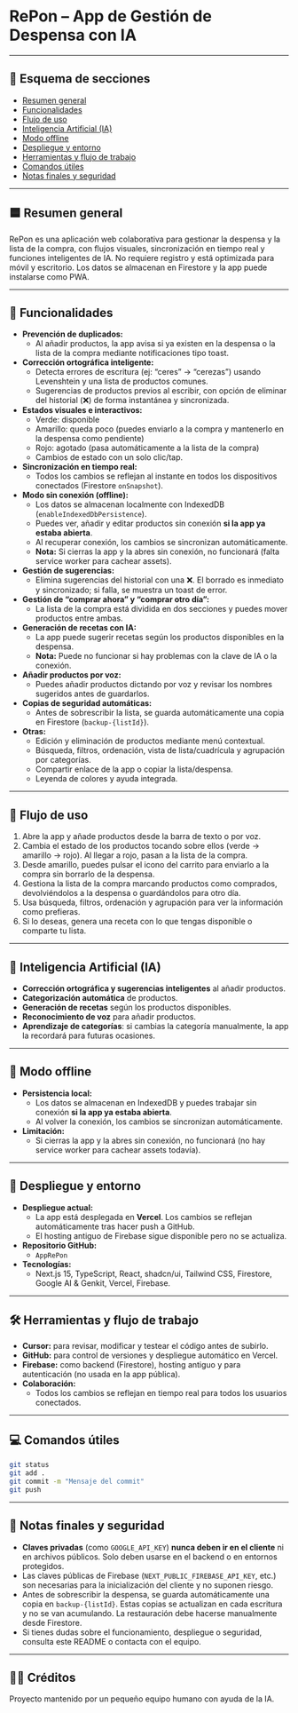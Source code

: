 # RePon – App de Gestión de Despensa con IA

---

## 📑 Esquema de secciones
- [Resumen general](#resumen-general)
- [Funcionalidades](#funcionalidades)
- [Flujo de uso](#flujo-de-uso)
- [Inteligencia Artificial (IA)](#inteligencia-artificial-ia)
- [Modo offline](#modo-offline)
- [Despliegue y entorno](#despliegue-y-entorno)
- [Herramientas y flujo de trabajo](#herramientas-y-flujo-de-trabajo)
- [Comandos útiles](#comandos-útiles)
- [Notas finales y seguridad](#notas-finales-y-seguridad)

---

## 🟦 Resumen general
RePon es una aplicación web colaborativa para gestionar la despensa y la lista de la compra, con flujos visuales, sincronización en tiempo real y funciones inteligentes de IA. No requiere registro y está optimizada para móvil y escritorio. Los datos se almacenan en Firestore y la app puede instalarse como PWA.

---

## 🧠 Funcionalidades

- **Prevención de duplicados:**
  - Al añadir productos, la app avisa si ya existen en la despensa o la lista de la compra mediante notificaciones tipo toast.
- **Corrección ortográfica inteligente:**
  - Detecta errores de escritura (ej: “ceres” → “cerezas”) usando Levenshtein y una lista de productos comunes.
  - Sugerencias de productos previos al escribir, con opción de eliminar del historial (❌) de forma instantánea y sincronizada.
- **Estados visuales e interactivos:**
  - Verde: disponible
  - Amarillo: queda poco (puedes enviarlo a la compra y mantenerlo en la despensa como pendiente)
  - Rojo: agotado (pasa automáticamente a la lista de la compra)
  - Cambios de estado con un solo clic/tap.
- **Sincronización en tiempo real:**
  - Todos los cambios se reflejan al instante en todos los dispositivos conectados (Firestore `onSnapshot`).
- **Modo sin conexión (offline):**
  - Los datos se almacenan localmente con IndexedDB (`enableIndexedDbPersistence`).
  - Puedes ver, añadir y editar productos sin conexión **si la app ya estaba abierta**.
  - Al recuperar conexión, los cambios se sincronizan automáticamente.
  - **Nota:** Si cierras la app y la abres sin conexión, no funcionará (falta service worker para cachear assets).
- **Gestión de sugerencias:**
  - Elimina sugerencias del historial con una ❌. El borrado es inmediato y sincronizado; si falla, se muestra un toast de error.
- **Gestión de “comprar ahora” y “comprar otro día”:**
  - La lista de la compra está dividida en dos secciones y puedes mover productos entre ambas.
- **Generación de recetas con IA:**
  - La app puede sugerir recetas según los productos disponibles en la despensa.
  - **Nota:** Puede no funcionar si hay problemas con la clave de IA o la conexión.
- **Añadir productos por voz:**
  - Puedes añadir productos dictando por voz y revisar los nombres sugeridos antes de guardarlos.
- **Copias de seguridad automáticas:**
  - Antes de sobrescribir la lista, se guarda automáticamente una copia en Firestore (`backup-{listId}`).
- **Otras:**
  - Edición y eliminación de productos mediante menú contextual.
  - Búsqueda, filtros, ordenación, vista de lista/cuadrícula y agrupación por categorías.
  - Compartir enlace de la app o copiar la lista/despensa.
  - Leyenda de colores y ayuda integrada.

---

## 🚦 Flujo de uso
1. Abre la app y añade productos desde la barra de texto o por voz.
2. Cambia el estado de los productos tocando sobre ellos (verde → amarillo → rojo). Al llegar a rojo, pasan a la lista de la compra.
3. Desde amarillo, puedes pulsar el icono del carrito para enviarlo a la compra sin borrarlo de la despensa.
4. Gestiona la lista de la compra marcando productos como comprados, devolviéndolos a la despensa o guardándolos para otro día.
5. Usa búsqueda, filtros, ordenación y agrupación para ver la información como prefieras.
6. Si lo deseas, genera una receta con lo que tengas disponible o comparte tu lista.

---

## 🤖 Inteligencia Artificial (IA)
- **Corrección ortográfica y sugerencias inteligentes** al añadir productos.
- **Categorización automática** de productos.
- **Generación de recetas** según los productos disponibles.
- **Reconocimiento de voz** para añadir productos.
- **Aprendizaje de categorías**: si cambias la categoría manualmente, la app la recordará para futuras ocasiones.

---

## 📡 Modo offline
- **Persistencia local:**
  - Los datos se almacenan en IndexedDB y puedes trabajar sin conexión **si la app ya estaba abierta**.
  - Al volver la conexión, los cambios se sincronizan automáticamente.
- **Limitación:**
  - Si cierras la app y la abres sin conexión, no funcionará (no hay service worker para cachear assets todavía).

---

## 🚀 Despliegue y entorno
- **Despliegue actual:**
  - La app está desplegada en **Vercel**. Los cambios se reflejan automáticamente tras hacer push a GitHub.
  - El hosting antiguo de Firebase sigue disponible pero no se actualiza.
- **Repositorio GitHub:**
  - `AppRePon`
- **Tecnologías:**
  - Next.js 15, TypeScript, React, shadcn/ui, Tailwind CSS, Firestore, Google AI & Genkit, Vercel, Firebase.

---

## 🛠️ Herramientas y flujo de trabajo
- **Cursor:** para revisar, modificar y testear el código antes de subirlo.
- **GitHub:** para control de versiones y despliegue automático en Vercel.
- **Firebase:** como backend (Firestore), hosting antiguo y para autenticación (no usada en la app pública).
- **Colaboración:**
  - Todos los cambios se reflejan en tiempo real para todos los usuarios conectados.

---

## 💻 Comandos útiles
```bash
git status
git add .
git commit -m "Mensaje del commit"
git push
```

---

## 🔐 Notas finales y seguridad
- **Claves privadas** (como `GOOGLE_API_KEY`) **nunca deben ir en el cliente** ni en archivos públicos. Solo deben usarse en el backend o en entornos protegidos.
- Las claves públicas de Firebase (`NEXT_PUBLIC_FIREBASE_API_KEY`, etc.) son necesarias para la inicialización del cliente y no suponen riesgo.
- Antes de sobrescribir la despensa, se guarda automáticamente una copia en `backup-{listId}`. Estas copias se actualizan en cada escritura y no se van acumulando. La restauración debe hacerse manualmente desde Firestore.
- Si tienes dudas sobre el funcionamiento, despliegue o seguridad, consulta este README o contacta con el equipo.

---

## 👩‍💻 Créditos
Proyecto mantenido por un pequeño equipo humano con ayuda de la IA.
